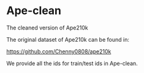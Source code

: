 # Ape-clean
The cleaned version of Ape210k

The original dataset of Ape210k can be found in:

https://github.com/Chenny0808/ape210k

We provide all the ids for train/test ids in Ape-clean.
